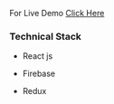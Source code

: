 For Live Demo [Click Here](https://disneyplus-clone-62256.web.app/)

### Technical Stack 
- React js
* Firebase
- Redux
